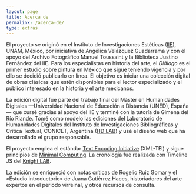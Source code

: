 ```yaml
---
layout: page
title: Acerca de
permalink: /acerca-de/
type: extras
---
```

<!-- 
## Acerca de -->

El proyecto se originó en el Instituto de
Investigaciones Estéticas (<a href="https://www.esteticas.unam.mx/" target="blank">IIE</a>), UNAM, México, por iniciativa de Angélica 
Velázquez Guadarrama y con el apoyo del Archivo Fotográfico Manuel Toussaint y la Biblioteca Justino Fernández del IIE. Para los especialistas en historia del arte, el <i>Diálogo</i>  es el primer estudio sobre pintura en México que sigue teniendo vigencia y por ello se decidió publicarlo en línea. El objetivo es iniciar una colección digital de obras clásicas 
que estén disponibles para el lector especializado y el público interesado en la historia y el arte mexicanos.

La edición digital fue parte del trabajo final del Máster en Humanidades Digitales  —Universidad Nacional de Educación a Distancia (UNED), España— que cursé gracias al apoyo del IIE y terminé con la tutoría de Gimena del Río Riande. Tomé como modelo las ediciones del 
Laboratorio de Humanidades Digitales del Instituto de Investigaciones Bibliográficas y Crítica Textual, CONICET, Argentina (<a href="https://hdlab.space/" target="_blank">HD LAB</a>) y usé el diseño web que ha desarrollado el grupo responsable.

El proyecto emplea el estándar 
<a href="https://tei-c.org/" target="_blank">Text Encoding Initiative</a> (XML-TEI) y sigue principios de <a href="https://go-dh.github.io/mincomp/about/" target="_blank">Minimal Computing</a>. La cronología fue realizada con 
Timeline JS del  <a href="//timeline.knightlab.com/" target="_blank">Knight LAB</a>.
      
    
La edición se enriqueció con notas críticas de Rogelio Ruiz Gomar y el «Estudio introductorio» de Juana Gutiérrez Haces, historiadores del arte expertos en el periodo virreinal, y otros recursos de consulta.
    


